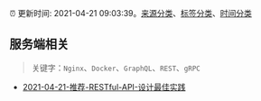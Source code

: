 :alarm_clock: 更新时间: 2021-04-21 09:03:39。[来源分类](../README.md)、[标签分类](../TAGS.md)、[时间分类](../TIMELINE.md)

## 服务端相关


> 关键字：`Nginx`、`Docker`、`GraphQL`、`REST`、`gRPC`



- [2021-04-21-推荐-RESTful-API-设计最佳实践](https://toutiao.io/k/4zqz7k1) 